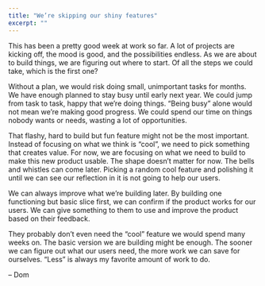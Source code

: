 ```yaml
---
title: "We’re skipping our shiny features"
excerpt: ""
---
```

This has been a pretty good week at work so far. A lot of projects are kicking off, the mood is good, and the possibilities endless. As we are about to build things, we are figuring out where to start. Of all the steps we could take, which is the first one?

Without a plan, we would risk doing small, unimportant tasks for months. We have enough planned to stay busy until early next year. We could jump from task to task, happy that we’re doing things. “Being busy” alone would not mean we’re making good progress. We could spend our time on things nobody wants or needs, wasting a lot of opportunities.

That flashy, hard to build but fun feature might not be the most important. Instead of focusing on what we think is “cool”, we need to pick something that creates value. For now, we are focusing on what we need to build to make this new product usable. The shape doesn’t matter for now. The bells and whistles can come later. Picking a random cool feature and polishing it until we can see our reflection in it is not going to help our users.

We can always improve what we’re building later. By building one functioning but basic slice first, we can confirm if the product works for our users. We can give something to them to use and improve the product based on their feedback.

They probably don’t even need the “cool” feature we would spend many weeks on. The basic version we are building might be enough. The sooner we can figure out what our users need, the more work we can save for ourselves. “Less” is always my favorite amount of work to do.

– Dom
